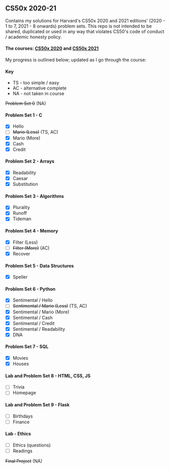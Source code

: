 ## CS50x 2020-21

Contains my solutions for Harvard's CS50x 2020 and 2021 editions' (2020 - 1 to 7, 2021 - 8 onwards) problem sets. This repo is not intended to be shared, duplicated or used in any way that violates CS50's code of conduct / academic honesty policy.

#### The courses: [CS50x 2020](https://cs50.harvard.edu/x/2020/) and [CS50x 2021](https://cs50.harvard.edu/x/2021/)

My progress is outlined below; updated as I go through the course:

#### Key
- TS - too simple / easy
- AC - alternative complete
- NA - not taken in course

~~Problem Set 0~~ (NA)

#### Problem Set 1 - C

- [x] Hello
- [ ] ~~Mario (Less)~~ (TS, AC)
- [x] Mario (More)
- [x] Cash
- [x] Credit

#### Problem Set 2 - Arrays

- [x] Readability
- [x] Caesar
- [x] Substitution

#### Problem Set 3 - Algorithms

- [x] Plurality
- [x] Runoff
- [x] Tideman

#### Problem Set 4 - Memory

- [x] Filter (Less)
- [ ] ~~Filter (More)~~ (AC)
- [x] Recover

#### Problem Set 5 - Data Structures

- [x] Speller

#### Problem Set 6 - Python

- [x] Sentimental / Hello
- [ ] ~~Sentimental / Mario (Less)~~ (TS, AC)
- [x] Sentimental / Mario (More)
- [x] Sentimental / Cash
- [x] Sentimental / Credit
- [x] Sentimental / Readability
- [x] DNA

#### Problem Set 7 - SQL

- [x] Movies
- [x] Houses

#### Lab and Problem Set 8 - HTML, CSS, JS

- [ ] Trivia
- [ ] Homepage

#### Lab and Problem Set 9 - Flask

- [ ] Birthdays
- [ ] Finance

#### Lab - Ethics

- [ ] Ethics (questions)
- [ ] Readings

~~Final Project~~ (NA)
